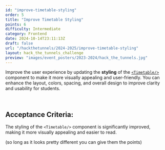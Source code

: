 ```yaml
---
id: "improve-timetable-styling"
order: 5
title: "Improve Timetable Styling"
points: 6
difficulty: Intermediate
category: Frontend
date: 2024-10-14T23:11:13Z
draft: false
url: "/hackthetunnels/2024-2025/improve-timetable-styling"
layout: hack_the_tunnels_challenge
preview: "images/event_posters/2023-2024/hack_the_tunnels.jpg"
---
```


Improve the user experience by updating the **styling** of the [`<Timetable/>`](https://github.com/CarletonComputerScienceSociety/hack-the-tunnels-starter-2024/blob/main/client/src/components/Timetable/Timetable.tsx) component to make it more visually appealing and user-friendly. You can enhance the layout, colors, spacing, and overall design to improve clarity and usability for students.

<br/>

## Acceptance Criteria:

The styling of the `<Timetable/>` component is significantly improved, making it more visually appealing and easier to read.

(so long as it looks pretty different you can give them the points)